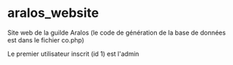 # aralos_website
Site web de la guilde Aralos
(le code de génération de la base de données est dans le fichier co.php)

Le premier utilisateur inscrit (id 1) est l'admin
